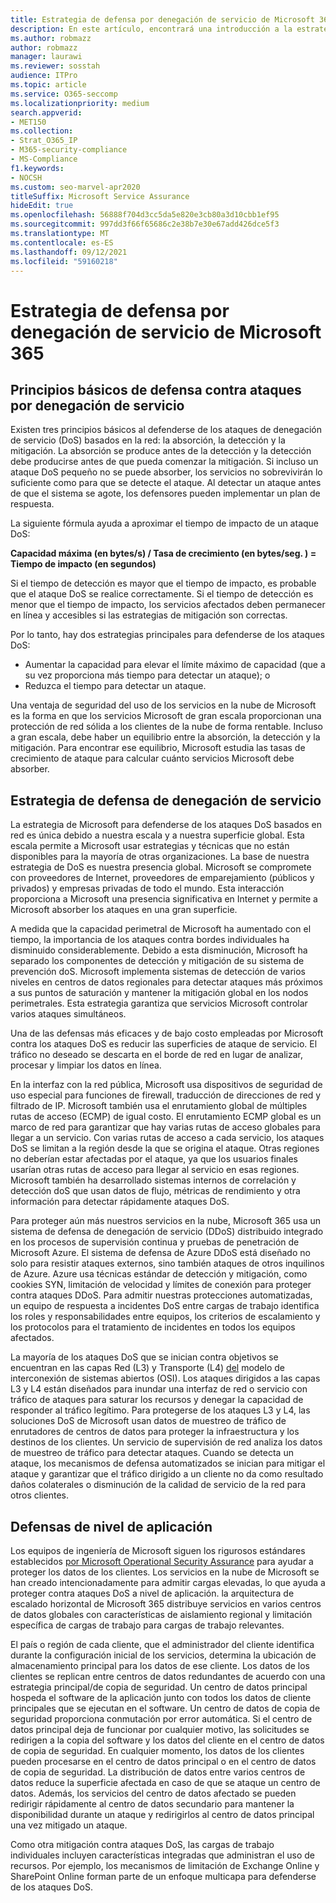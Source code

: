 ```yaml
---
title: Estrategia de defensa por denegación de servicio de Microsoft 365
description: En este artículo, encontrará una introducción a la estrategia de defensa de Microsoft para ataques de denegación de servicio (DoS).
ms.author: robmazz
author: robmazz
manager: laurawi
ms.reviewer: sosstah
audience: ITPro
ms.topic: article
ms.service: O365-seccomp
ms.localizationpriority: medium
search.appverid:
- MET150
ms.collection:
- Strat_O365_IP
- M365-security-compliance
- MS-Compliance
f1.keywords:
- NOCSH
ms.custom: seo-marvel-apr2020
titleSuffix: Microsoft Service Assurance
hideEdit: true
ms.openlocfilehash: 56888f704d3cc5da5e820e3cb80a3d10cbb1ef95
ms.sourcegitcommit: 997dd3f66f65686c2e38b7e30e67add426dce5f3
ms.translationtype: MT
ms.contentlocale: es-ES
ms.lasthandoff: 09/12/2021
ms.locfileid: "59160218"
---
```

# <a name="microsoft-365-denial-of-service-defense-strategy"></a>Estrategia de defensa por denegación de servicio de Microsoft 365

## <a name="core-principles-of-defense-against-denial-of-service-attacks"></a>Principios básicos de defensa contra ataques por denegación de servicio

Existen tres principios básicos al defenderse de los ataques de denegación de servicio (DoS) basados en la red: la absorción, la detección y la mitigación. La absorción se produce antes de la detección y la detección debe producirse antes de que pueda comenzar la mitigación. Si incluso un ataque DoS pequeño no se puede absorber, los servicios no sobrevivirán lo suficiente como para que se detecte el ataque. Al detectar un ataque antes de que el sistema se agote, los defensores pueden implementar un plan de respuesta.

La siguiente fórmula ayuda a aproximar el tiempo de impacto de un ataque DoS:

  **Capacidad máxima (en bytes/s) / Tasa de crecimiento (en bytes/seg. ) = Tiempo de impacto (en segundos)**

Si el tiempo de detección es mayor que el tiempo de impacto, es probable que el ataque DoS se realice correctamente. Si el tiempo de detección es menor que el tiempo de impacto, los servicios afectados deben permanecer en línea y accesibles si las estrategias de mitigación son correctas.

Por lo tanto, hay dos estrategias principales para defenderse de los ataques DoS:

- Aumentar la capacidad para elevar el límite máximo de capacidad (que a su vez proporciona más tiempo para detectar un ataque); o
- Reduzca el tiempo para detectar un ataque.

Una ventaja de seguridad del uso de los servicios en la nube de Microsoft es la forma en que los servicios Microsoft de gran escala proporcionan una protección de red sólida a los clientes de la nube de forma rentable. Incluso a gran escala, debe haber un equilibrio entre la absorción, la detección y la mitigación. Para encontrar ese equilibrio, Microsoft estudia las tasas de crecimiento de ataque para calcular cuánto servicios Microsoft debe absorber.

## <a name="denial-of-service-defense-strategy"></a>Estrategia de defensa de denegación de servicio

La estrategia de Microsoft para defenderse de los ataques DoS basados en red es única debido a nuestra escala y a nuestra superficie global. Esta escala permite a Microsoft usar estrategias y técnicas que no están disponibles para la mayoría de otras organizaciones. La base de nuestra estrategia de DoS es nuestra presencia global. Microsoft se compromete con proveedores de Internet, proveedores de emparejamiento (públicos y privados) y empresas privadas de todo el mundo. Esta interacción proporciona a Microsoft una presencia significativa en Internet y permite a Microsoft absorber los ataques en una gran superficie.

A medida que la capacidad perimetral de Microsoft ha aumentado con el tiempo, la importancia de los ataques contra bordes individuales ha disminuido considerablemente. Debido a esta disminución, Microsoft ha separado los componentes de detección y mitigación de su sistema de prevención doS. Microsoft implementa sistemas de detección de varios niveles en centros de datos regionales para detectar ataques más próximos a sus puntos de saturación y mantener la mitigación global en los nodos perimetrales. Esta estrategia garantiza que servicios Microsoft controlar varios ataques simultáneos.

Una de las defensas más eficaces y de bajo costo empleadas por Microsoft contra los ataques DoS es reducir las superficies de ataque de servicio. El tráfico no deseado se descarta en el borde de red en lugar de analizar, procesar y limpiar los datos en línea.

En la interfaz con la red pública, Microsoft usa dispositivos de seguridad de uso especial para funciones de firewall, traducción de direcciones de red y filtrado de IP. Microsoft también usa el enrutamiento global de múltiples rutas de acceso (ECMP) de igual costo. El enrutamiento ECMP global es un marco de red para garantizar que hay varias rutas de acceso globales para llegar a un servicio. Con varias rutas de acceso a cada servicio, los ataques DoS se limitan a la región desde la que se origina el ataque. Otras regiones no deberían estar afectadas por el ataque, ya que los usuarios finales usarían otras rutas de acceso para llegar al servicio en esas regiones. Microsoft también ha desarrollado sistemas internos de correlación y detección doS que usan datos de flujo, métricas de rendimiento y otra información para detectar rápidamente ataques DoS.

Para proteger aún más nuestros servicios en la nube, Microsoft 365 usa un sistema de defensa de denegación de servicio (DDoS) distribuido integrado en los procesos de supervisión continua y pruebas de penetración de Microsoft Azure. El sistema de defensa de Azure DDoS está diseñado no solo para resistir ataques externos, sino también ataques de otros inquilinos de Azure. Azure usa técnicas estándar de detección y mitigación, como cookies SYN, limitación de velocidad y límites de conexión para proteger contra ataques DDoS. Para admitir nuestras protecciones automatizadas, un equipo de respuesta a incidentes DoS entre cargas de trabajo identifica los roles y responsabilidades entre equipos, los criterios de escalamiento y los protocolos para el tratamiento de incidentes en todos los equipos afectados.

La mayoría de los ataques DoS que se inician contra objetivos se encuentran en las capas Red (L3) y Transporte (L4) [del](/windows-hardware/drivers/network/windows-network-architecture-and-the-osi-model) modelo de interconexión de sistemas abiertos (OSI). Los ataques dirigidos a las capas L3 y L4 están diseñados para inundar una interfaz de red o servicio con tráfico de ataques para saturar los recursos y denegar la capacidad de responder al tráfico legítimo. Para protegerse de los ataques L3 y L4, las soluciones DoS de Microsoft usan datos de muestreo de tráfico de enrutadores de centros de datos para proteger la infraestructura y los destinos de los clientes. Un servicio de supervisión de red analiza los datos de muestreo de tráfico para detectar ataques. Cuando se detecta un ataque, los mecanismos de defensa automatizados se inician para mitigar el ataque y garantizar que el tráfico dirigido a un cliente no da como resultado daños colaterales o disminución de la calidad de servicio de la red para otros clientes.

## <a name="application-level-defenses"></a>Defensas de nivel de aplicación

Los equipos de ingeniería de Microsoft siguen los rigurosos estándares establecidos [por Microsoft Operational Security Assurance](https://www.microsoft.com/SDL/OperationalSecurityAssurance) para ayudar a proteger los datos de los clientes. Los servicios en la nube de Microsoft se han creado intencionadamente para admitir cargas elevadas, lo que ayuda a proteger contra ataques DoS a nivel de aplicación. la arquitectura de escalado horizontal de Microsoft 365 distribuye servicios en varios centros de datos globales con características de aislamiento regional y limitación específica de cargas de trabajo para cargas de trabajo relevantes.

El país o región de cada cliente, que el administrador del cliente identifica durante la configuración inicial de los servicios, determina la ubicación de almacenamiento principal para los datos de ese cliente. Los datos de los clientes se replican entre centros de datos redundantes de acuerdo con una estrategia principal/de copia de seguridad. Un centro de datos principal hospeda el software de la aplicación junto con todos los datos de cliente principales que se ejecutan en el software. Un centro de datos de copia de seguridad proporciona conmutación por error automática. Si el centro de datos principal deja de funcionar por cualquier motivo, las solicitudes se redirigen a la copia del software y los datos del cliente en el centro de datos de copia de seguridad. En cualquier momento, los datos de los clientes pueden procesarse en el centro de datos principal o en el centro de datos de copia de seguridad. La distribución de datos entre varios centros de datos reduce la superficie afectada en caso de que se ataque un centro de datos. Además, los servicios del centro de datos afectado se pueden redirigir rápidamente al centro de datos secundario para mantener la disponibilidad durante un ataque y redirigirlos al centro de datos principal una vez mitigado un ataque.

Como otra mitigación contra ataques DoS, las cargas de trabajo individuales incluyen características integradas que administran el uso de recursos. Por ejemplo, los mecanismos de limitación de Exchange Online y SharePoint Online forman parte de un enfoque multicapa para defenderse de los ataques DoS.
